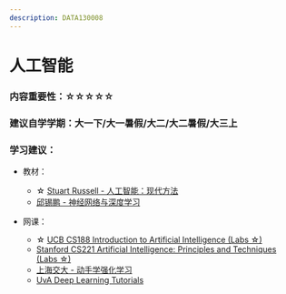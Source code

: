 ```yaml
---
description: DATA130008
---
```


# 人工智能

### 内容重要性：☆☆☆☆☆

### 建议自学学期：大一下/大一暑假/大二/大二暑假/大三上

### 学习建议：

* 教材：
  * ☆ [Stuart Russell - 人工智能：现代方法](https://book.douban.com/subject/36152133/)
  * [邱锡鹏 - 神经网络与深度学习](https://book.douban.com/subject/35044046/)
*   网课：

    * ☆ [UCB CS188 Introduction to Artificial Intelligence (Labs ☆)](https://csdiy.wiki/%E4%BA%BA%E5%B7%A5%E6%99%BA%E8%83%BD/CS188/)
    * [Stanford CS221 Artificial Intelligence: Principles and Techniques (Labs ☆)](https://www.bilibili.com/video/BV1Rt4y1B7WT)
    * [上海交大 - 动手学强化学习](https://hrl.boyuai.com/)
    * [UvA Deep Learning Tutorials](https://uvadlc-notebooks.readthedocs.io/en/latest/index.html)


